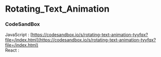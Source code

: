 # Rotating_Text_Animation

### CodeSandBox

JavaScript : [https://codesandbox.io/s/rotating-text-animation-tyyfqx?file=/index.html](https://codesandbox.io/s/rotating-text-animation-tyyfqx?file=/index.html) \
React : []()
